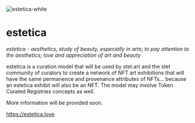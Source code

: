 ![estetica-white](https://user-images.githubusercontent.com/78568138/135912733-3b08cd7e-03fa-4c45-8766-796f6e46bef2.png)

# estetica
_estetica - aesthetics, study of beauty, especially in arts; to pay attention to the aesthetics; love and appreciation of art and beauty_

estetica is a curation model that will be used by stet.art and the stet community of curators to create a network of NFT art exhibitions that will have the same permanence and provenance attributes of NFTs... because an estetica exhibit will also be an NFT. The model may involve Token Curated Registries concepts as well.

More information will be provided soon.

https://estetica.love

